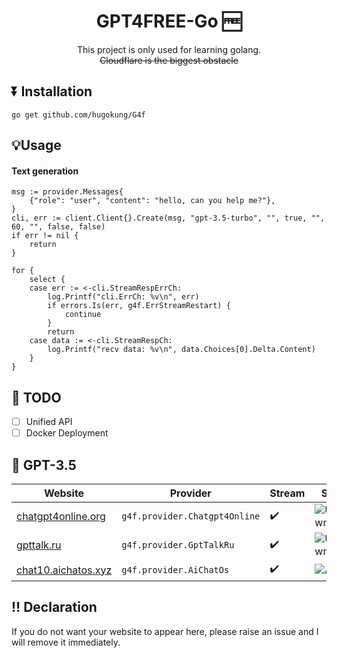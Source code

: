<div align="center">

# GPT4FREE-Go 🆓
This project is only used for learning golang.  
~~Cloudflare is the biggest obstacle~~  
</div>

## ⏬ Installation
```shell
go get github.com/hugokung/G4f
```

## 💡Usage  
#### Text generation  

```golang
msg := provider.Messages{
    {"role": "user", "content": "hello, can you help me?"},
}
cli, err := client.Client{}.Create(msg, "gpt-3.5-turbo", "", true, "", 60, "", false, false)
if err != nil {
	return
}

for {
	select {
	case err := <-cli.StreamRespErrCh:
		log.Printf("cli.ErrCh: %v\n", err)
		if errors.Is(err, g4f.ErrStreamRestart) {
			continue
		}
		return
	case data := <-cli.StreamRespCh:
		log.Printf("recv data: %v\n", data.Choices[0].Delta.Content)
	}
}
```

## 🚀 TODO
- [ ] Unified API 
- [ ] Docker Deployment

## 🤖 GPT-3.5  
| Website | Provider | Stream | Status | Auth |
| ------  | -------  | ------ | ------ | ---- |
| [chatgpt4online.org](https://chatgpt4online.org) | `g4f.provider.Chatgpt4Online` | ✔️ | ![Unknown](https://img.shields.io/badge/Unknown-grey) | ❌ |
| [gpttalk.ru](https://gpttalk.ru) | `g4f.provider.GptTalkRu` | ✔️ | ![Unknown](https://img.shields.io/badge/Unknown-grey) | ❌ |
| [chat10.aichatos.xyz](https://chat10.aichatos.xyz) | `g4f.provider.AiChatOs` | ✔️ | ![Active](https://img.shields.io/badge/Active-brightgreen) | ❌ |


## ‼️ Declaration  
If you do not want your website to appear here, please raise an issue and I will remove it immediately.
